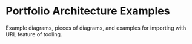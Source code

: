 # Portfolio Architecture Examples

Example diagrams, pieces of diagrams, and examples for importing with URL feature of tooling.